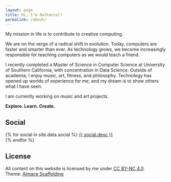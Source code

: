```yaml
---
layout: page
title: Hi, I'm Nathaniel!
permalink: /about/
---
```


My mission in life is to contribute to creative computing.

We are on the verge of a radical shift in evolution. Today, computers are faster
and smarter than ever. As technology grows, we become increasingly responsible
for teaching computers as we would teach a friend.

I recently completed a Master of Science in Computer Science at University of
Southern California, with concentration in Data Science. Outside of academia, I
enjoy music, art, fitness, and philosophy. Technology has opened up worlds of
experience for me, and my dream is to show others what I have seen.

I am currently working on music and art projects.

**Explore. Learn. Create.**

## Social

<p>
  {% for social in site.data.social %}
    <a target="_blank" href="{{ social.url }}" title="{{ social.title }}">
      <i class="fa {{ social.icon }}" style="width:35px"></i>
      {{ social.desc }}
    </a><br>
  {% endfor %}
</p>

## License

<p>
  All content on this website is licensed by me under <a target="_blank" href="http://creativecommons.org/licenses/by-nc/4.0/">CC BY-NC 4.0</a>.
  <br>
  Theme: <a target="_blank" href="http://sparanoid.com/lab/amsf/">Almace Scaffolding</a>
</p>
